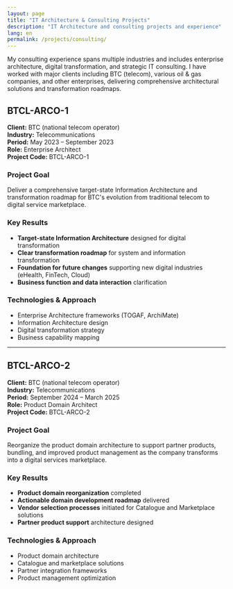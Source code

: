 ```yaml
---
layout: page
title: "IT Architecture & Consulting Projects"
description: "IT Architecture and consulting projects and experience"
lang: en
permalink: /projects/consulting/
---
```


My consulting experience spans multiple industries and includes enterprise architecture, digital transformation, and strategic IT consulting. I have worked with major clients including BTC (telecom), various oil & gas companies, and other enterprises, delivering comprehensive architectural solutions and transformation roadmaps.

## BTCL-ARCO-1

**Client:** BTC (national telecom operator)  
**Industry:** Telecommunications  
**Period:** May 2023 – September 2023  
**Role:** Enterprise Architect  
**Project Code:** BTCL-ARCO-1

### Project Goal
Deliver a comprehensive target-state Information Architecture and transformation roadmap for BTC's evolution from traditional telecom to digital service marketplace.

### Key Results
- **Target-state Information Architecture** designed for digital transformation
- **Clear transformation roadmap** for system and information transformation
- **Foundation for future changes** supporting new digital industries (eHealth, FinTech, Cloud)
- **Business function and data interaction** clarification

### Technologies & Approach
- Enterprise Architecture frameworks (TOGAF, ArchiMate)
- Information Architecture design
- Digital transformation strategy
- Business capability mapping

---

## BTCL-ARCO-2

**Client:** BTC (national telecom operator)  
**Industry:** Telecommunications  
**Period:** September 2024 – March 2025  
**Role:** Product Domain Architect  
**Project Code:** BTCL-ARCO-2

### Project Goal
Reorganize the product domain architecture to support partner products, bundling, and improved product management as the company transforms into a digital services marketplace.

### Key Results
- **Product domain reorganization** completed
- **Actionable domain development roadmap** delivered
- **Vendor selection processes** initiated for Catalogue and Marketplace solutions
- **Partner product support** architecture designed

### Technologies & Approach
- Product domain architecture
- Catalogue and marketplace solutions
- Partner integration frameworks
- Product management optimization

